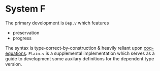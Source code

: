 # System F

The primary development is `Dep.v` which features

- preservation
- progress

The syntax is type-correct-by-construction
& heavily reliant upon [coq-equations](https://github.com/mattam82/Coq-Equations).
`Plain.v` is a supplemental implementation
which serves as a guide to development
some auxilary definitions for the dependent type version.